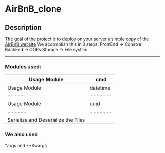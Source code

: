 # AirBnB_clone

## Description

The goal of the project is to deploy on your server a simple copy of the [AirBnB website](https://www.airbnb.com/)
We accomplish this in 3 steps:
         FrontEnd -> Console
         BackEnd -> OOPs
         Storage -> File system
_____________
### Modules used:

|Usage Module| cmd|
|-------|-------|
|Usage Module| datetime|
|-----|-------|
|Usage Module|uuid|
|------|-------|
|Serialize and Deserialize the Files| |JSON|

### We also used
*args and **Kwargs
